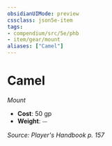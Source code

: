 ```yaml
---
obsidianUIMode: preview
cssclass: json5e-item
tags:
- compendium/src/5e/phb
- item/gear/mount
aliases: ["Camel"]
---
```

# Camel
*Mount*  

- **Cost**: 50 gp
- **Weight**: ⏤

*Source: Player's Handbook p. 157*